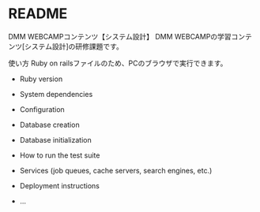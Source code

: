 # README

DMM WEBCAMPコンテンツ【システム設計】
DMM WEBCAMPの学習コンテンツ[システム設計]の研修課題です。

使い方
Ruby on railsファイルのため、PCのブラウザで実行できます。

* Ruby version

* System dependencies

* Configuration

* Database creation

* Database initialization

* How to run the test suite

* Services (job queues, cache servers, search engines, etc.)

* Deployment instructions

* ...
